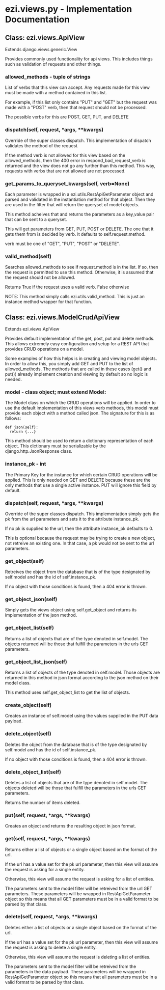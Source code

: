 # ezi.views.py - Implementation Documentation

## Class: ezi.views.ApiView

Extends django.views.generic.View

Provides commonly used functionality for api views. This includes things
such as validation of requests and other things.

### allowed_methods - tuple of strings
List of verbs that this view can accept. Any requests made for this view
must be made with a method contained in this list.

For example, if this list only contains "PUT" and "GET" but the request was
made with a "POST" verb, then that request should not be processed.

The possible verbs for this are POST, GET, PUT, and DELETE

### dispatch(self, request, *args, **kwargs)
Override of the super classes dispatch.
This implementation of dispatch validates the method of the request.

If the method verb is not allowed for this view based on the
allowed_methods, then the 400 error in respond_bad_request_verb is
returned and the view does not go any further than this method. This
way, requests with verbs that are not allowed are not processed.

### get_params_to_queryset_kwargs(self, verb=None)
Each parameter is wrapped in a ezi.utils.RestApiGetParameter
object and parsed and validated in the instantiation method for that
object. Then they are used in the filter that will return the queryset
of model objects.

This method acheives that and returns the parameters as a key_value pair
that can be sent to a queryset.

This will get parameters from GET, PUT, POST or DELETE. The one that it
gets them from is decided by verb. It defaults to self.request.method.

verb must be one of "GET", "PUT", "POST" or "DELETE".

### valid_method(self)
Searches allowed_methods to see if request.method is in the list. If so,
then the request is permitted to use this method. Otherwise, it is assumed
that the request should not be allowed.

Returns True if the request uses a valid verb. False otherwise

NOTE: This method simply calls ezi.utils.valid_method. This is just an
instance method wrapper for that function.

## Class: ezi.views.ModelCrudApiView

Extends ezi.views.ApiView

Provides default implementation of the get, post, put and delete methods.
This allows extremely easy configuration and setup for a REST API that
provides CRUD operations on a model.

Some examples of how this helps is in creating and viewing model objects.
In order to allow this, you simply add GET and PUT to the list of
allowed_methods. The methods that are called in these cases (get() and
put()) already implement creation and viewing by default so no logic is
needed.

### model - class object; must extend Model:
The Model class on which the CRUD operations will be applied. In order to use the default implementation of this views verb methods, this model must provide each object with a method called json. The signature for this is as follows:

```
def json(self):
  return {...}
```

This method should be used to return a dictionary representation of each object. This dictionary must be serializable by the django.http.JsonResponse class.

### instance_pk - int
The Primary Key for the instance for which certain CRUD operations
will be applied. This is only needed on GET and DELETE because these
are the only methods that use a single active instance. PUT will
ignore this field by default.

### dispatch(self, request, *args, **kwargs)
Override of the super classes dispatch.
This implementation simply gets the pk from the url parameters and sets
it to the attribute instance_pk.

If no pk is supplied to the url, then the attribute instance_pk defaults
to 0.

This is optional because the request may be trying to create a new
object, not retreive an existing one. In that case, a pk would not be
sent to the url parameters.

### get_object(self)
Retreives the object from the database that is of the type designated by
self.model and has the id of self.instance_pk.

If no object with those conditions is found, then a 404 error is thrown.

### get_object_json(self)
Simply gets the views object using self.get_object and returns its
implementation of the json method.

### get_object_list(self)
Returns a list of objects that are of the type denoted in self.model.
The objects returned will be those that fulfill the parameters in the
urls GET parameters.

### get_object_list_json(self)
Returns a list of objects of the type denoted in self.model. Those
objects are returned in this method in json format according to the json
method on their model class.

This method uses self.get_object_list to get the list of objects.

### create_object(self)
Creates an instance of self.model using the values supplied in the PUT
data payload.

### delete_object(self)
Deletes the object from the database that is of the type designated by
self.model and has the id of self.instance_pk.

If no object with those conditions is found, then a 404 error is thrown.

### delete_object_list(self)
Deletes a list of objects that are of the type denoted in self.model.
The objects deleted will be those that fulfill the parameters in the
urls GET parameters.

Returns the number of items deleted.

### put(self, request, *args, **kwargs)
Creates an object and returns the resulting object in json format.

### get(self, request, *args, **kwargs)
Returns either a list of objects or a single object based on the format
of the url.

If the url has a value set for the pk url parameter, then
this view will assume the request is asking for a single entity.

Otherwise, this view will assume the request is asking for a list of
entities.

The parameters sent to the model filter will be retreived
from the url GET parameters. These parameters will be wrapped in
RestApiGetParameter object so this means that all GET parameters must
be in a valid format to be parsed by that class.

### delete(self, request, *args, **kwargs)
Deletes either a list of objects or a single object based on the format
of the url.

If the url has a value set for the pk url parameter, then
this view will assume the request is asking to delete a single entity.

Otherwise, this view will assume the request is deleting a list of
entities.

The parameters sent to the model filter will be retreived
from the parameters in the data payload. These parameters will be
wrapped in RestApiGetParameter object so this means that all parameters
must be in a valid format to be parsed by that class.
